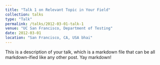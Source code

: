 ```yaml
---
title: "Talk 1 on Relevant Topic in Your Field"
collection: talks
type: "Talk"
permalink: /talks/2012-03-01-talk-1
venue: "UC San Francisco, Department of Testing"
date: 2012-03-01
location: "San Francisco, CA, USA bhai"
---
```


This is a description of your talk, which is a markdown file that can be all markdown-ified like any other post. Yay markdown!